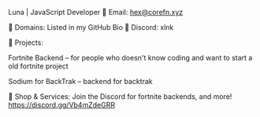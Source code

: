 Luna | JavaScript Developer
🔹 Email: hex@corefn.xyz 

🔹 Domains: Listed in my GitHub Bio 🔹 Discord: xlnk


🚀 Projects:

Fortnite Backend – for people who doesn't know coding and want to start a old fortnite project

Sodium for BackTrak – backend for backtrak

🛒 Shop & Services: Join the Discord for  fortnite backends, and more!
https://discord.gg/Vb4mZdeGRR

